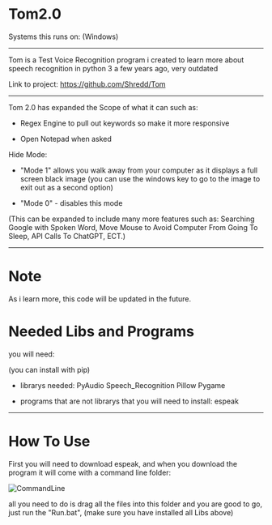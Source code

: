 # Tom2.0

Systems this runs on: (Windows)

---

Tom is a Test Voice Recognition program i created to learn more about speech recognition in python 3 a few years ago, very outdated

Link to project: https://github.com/Shredd/Tom

---

Tom 2.0 has expanded the Scope of what it can such as:

- Regex Engine to pull out keywords so make it more responsive

- Open Notepad when asked

Hide Mode: 

- "Mode 1" allows you walk away from your computer as it displays a full screen black image (you can use the windows key to go to the image to exit out as a second option)

- "Mode 0" - disables this mode

(This can be expanded to include many more features such as: Searching Google with Spoken Word, Move Mouse to Avoid Computer From Going To Sleep, API Calls To ChatGPT, ECT.)


---

# Note

As i learn more, this code will be updated in the future.

# Needed Libs and Programs

you will need:

(you can install with pip)

- librarys needed: PyAudio Speech_Recognition Pillow Pygame

- programs that are not librarys that you will need to install: espeak

---

# How To Use

First you will need to download espeak, and when you download the program it will come with a command line folder:


![CommandLine](https://github.com/user-attachments/assets/d4a48faf-e7e9-4756-8272-de3fa4ea0162)


all you need to do is drag all the files into this folder and you are good to go, just run the "Run.bat", (make sure you have installed all Libs above)
